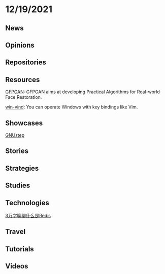 # 12/19/2021

## News

## Opinions

## Repositories

## Resources
[GFPGAN](https://github.com/TencentARC/GFPGAN): GFPGAN aims at developing Practical Algorithms for Real-world Face Restoration.

[win-vind](https://github.com/pit-ray/win-vind): You can operate Windows with key bindings like Vim.

## Showcases
[GNUstep](http://gnustep.org/)

## Stories


## Strategies


## Studies

## Technologies
[3万字聊聊什么是Redis](https://mp.weixin.qq.com/s/3RfS1TUCSPu8k7w0RTIuzg)

## Travel

## Tutorials

## Videos
